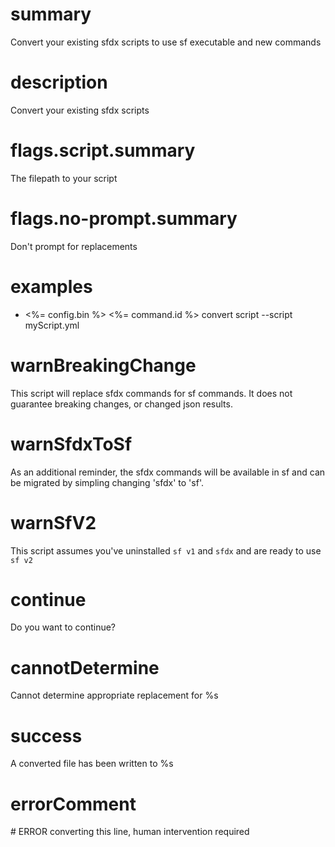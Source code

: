 # summary

Convert your existing sfdx scripts to use sf executable and new commands

# description

Convert your existing sfdx scripts

# flags.script.summary

The filepath to your script

# flags.no-prompt.summary

Don't prompt for replacements

# examples

- <%= config.bin %> <%= command.id %> convert script --script myScript.yml

# warnBreakingChange

This script will replace sfdx commands for sf commands. It does not guarantee breaking changes, or changed json results.

# warnSfdxToSf

As an additional reminder, the sfdx commands will be available in sf and can be migrated by simpling changing 'sfdx' to 'sf'.

# warnSfV2

This script assumes you've uninstalled `sf v1` and `sfdx` and are ready to use `sf v2` 

# continue

Do you want to continue?

# cannotDetermine

Cannot determine appropriate replacement for %s 

# success

A converted file has been written to %s

# errorComment

\# ERROR converting this line, human intervention required

